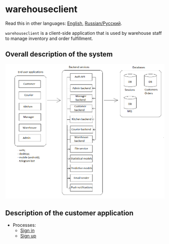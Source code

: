 # warehouseclient

Read this in other languages: [English](warehouseclient.md), [Russian/Русский](warehouseclient.ru.md). 

`warehouseclient` is a client-side application that is used by warehouse staff to manage inventory and order fulfillment.

## Overall description of the system 

![system_overall](../img/system_overall.png)

## Description of the customer application

- Processes:
    - [Sign in](../processes/customer/signin.md)
    - [Sign up](../processes/customer/signup.md)
